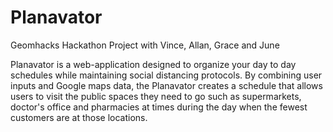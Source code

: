 # Planavator
Geomhacks Hackathon Project with Vince, Allan, Grace and June

Planavator is a web-application designed to organize your day to day schedules while maintaining social distancing protocols. By combining user inputs and Google maps data, the Planavator creates a schedule that allows users to visit the public spaces they need to go such as supermarkets, doctor's office and pharmacies at times during the day when the fewest customers are at those locations. 

